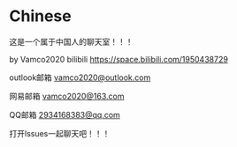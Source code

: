 # Chinese
这是一个属于中国人的聊天室！！！

by Vamco2020
bilibili https://space.bilibili.com/1950438729

outlook邮箱 vamco2020@outlook.com

网易邮箱 vamco2020@163.com

QQ邮箱 2934168383@qq.com

打开lssues一起聊天吧！！！
